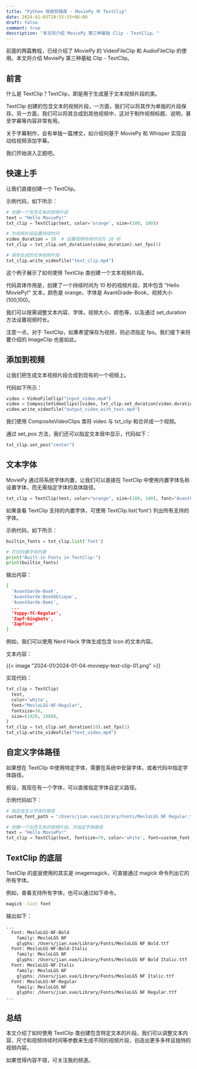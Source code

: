 ```yaml
---
title: "Python 视频剪辑库 - MoviePy 中 TextClip"
date: 2024-01-03T20:55:53+08:00
draft: false
comment: true
description: "本文将介绍 MoviePy 第三种基础 Clip - TextClip。"
---
```


前面的两篇教程，已经介绍了 MoviePy 的 VideoFileClip 和 AudioFileClip 的使用。本文将介绍 MoviePy 第三种基础 Clip - TextClip。

## 前言

什么是 TextClip？TextClip，即是用于生成基于文本视频片段的类。

TextClip 创建的包含文本的视频片段，一方面，我们可以将其作为单独的片段保存。另一方面，我们可以将其合成到其他视频中，这对于制作视频标题、说明，甚至字幕等内容非常有用。

关于字幕制作，会有单独一篇博文，如介绍何基于 MoviePy 和 Whisper 实现自动给视频添加字幕。

我们开始进入正题吧。

## 快速上手

让我们直接创建一个 TextClip。

示例代码，如下所示：

```python
# 创建一个包含文本的视频片段
text = "Hello MoviePy!"
txt_clip = TextClip(text, color='orange', size=(100, 100))

# 为视频片段设置持续时间
video_duration = 10  # 设置视频持续时间为 10 秒
txt_clip = txt_clip.set_duration(video_duration).set_fps(1)

# 保存生成的文本视频片段
txt_clip.write_videofile("text_clip.mp4")
```

这个例子展示了如何使用 TextClip 类创建一个文本视频片段。

代码具体作用是，创建了一个持续时间为 10 秒的视频片段，其中包含 "Hello MoviePy!" 文本，颜色是 orange，字体是 AvantGrade-Book，视频大小 (100,100)。

我们可以按需调整文本内容、字体，视频大小、颜色等，以及通过 set_duration 方法设置视频时长。

注意一点，对于 TextClip，如果希望保存为视频，则必须指定 fps。我们接下来将要介绍的 ImageClip 也是如此。

## 添加到视频

让我们把生成文本视频片段合成到现有的一个视频上。

代码如下所示：

```python
video = VideoFileClip("input_video.mp4")
video = CompositeVideoClips([video, txt_clip.set_duration(video.duration)])
video.write_videofile("output_video_with_text.mp4")
```

我们使用 CompositeVideoClips 类将 video 与 txt_clip 和合并成一个视频。

通过 set_pos 方法，我们还可以指定文本居中显示，代码如下：

```python
txt_clip.set_pos("center")
```

## 文本字体

MoviePy  通过将系统字体内置，让我们可以直接在 TextClip 中使用内置字体名称设置字体，而无需指定字体的具体路径。

```python
txt_clip = TextClip(text, color="orange", size=(100, 100), font="AvantGarde-Book")
```

如果查看 TextClip 支持的内置字体，可使用 TextClip.list('font') 列出所有支持的字体。

示例代码，如下所示：

```python
builtin_fonts = txt_clip.list('font')

# 打印内置字体列表
print("Built-in Fonts in TextClip:")
print(builtin_fonts)
```

输出内容：

```bash
[
  'AvantGarde-Book',
  'AvantGarde-BookOblique',
  'AvantGarde-Demi',
  ...
  'Yuppy-TC-Regular',
  'Zapf-Dingbats',
  'Zapfino'
]
```

例如，我们可以使用 Nerd Hack 字体生成包含 Icon 的文本内容。

文本内容：

{{< image "2024-01/2024-01-04-moviepy-text-clip-01.png" >}}

实现代码：

```python
txt_clip = TextClip(
  text,
  color='white',
  font="MesloLGS-NF-Regular",
  fontsize=36,
  size=(1920, 1080),
)
txt_clip = txt_clip.set_duration(10).set_fps(1)
txt_clip.write_videofile("text_video.mp4")
```

## 自定义字体路径

如果想在 TextClip 中使用特定字体，需要在系统中安装字体，或者代码中指定字体路径。

假设，我现在有一个字体，可以直接指定字体自定义路径。

示例代码如下：

```python
# 指定自定义字体的路径
custom_font_path = "/Users/jian.xue/Library/Fonts/MesloLGS NF Regular.ttf"

# 创建一个包含文本的视频片段，并指定字体路径
text = "Hello MoviePy!"
txt_clip = TextClip(text, fontsize=70, color='white', font=custom_font_path)
```

## TextClip 的底层

TextClip 的底层使用的其实是 imagemagick，可直接通过 magick 命令列出它的所有字体。

例如，查看支持所有字体，也可以通过如下命令。

```bash
magick -list font
```

输出如下：

```bash
...
  Font: MesloLGS-NF-Bold
    family: MesloLGS NF
    glyphs: /Users/jian.xue/Library/Fonts/MesloLGS NF Bold.ttf
  Font: MesloLGS-NF-Bold-Italic
    family: MesloLGS NF
    glyphs: /Users/jian.xue/Library/Fonts/MesloLGS NF Bold Italic.ttf
  Font: MesloLGS-NF-Italic
    family: MesloLGS NF
    glyphs: /Users/jian.xue/Library/Fonts/MesloLGS NF Italic.ttf
  Font: MesloLGS-NF-Regular
    family: MesloLGS NF
    glyphs: /Users/jian.xue/Library/Fonts/MesloLGS NF Regular.ttf
...
```

## 总结

本文介绍了如何使用 TextClip 类创建包含特定文本的片段。我们可以调整文本内容、尺寸和视频持续时间等参数来生成不同的视频片段，创造出更多多样且独特的视频内容。

如果觉得内容不错，可关注我的频道。
